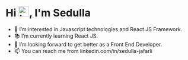 # Hi <img src="https://user-images.githubusercontent.com/1303154/88677602-1635ba80-d120-11ea-84d8-d263ba5fc3c0.gif" width="28px" alt="hi">, I'm Sedulla

- 👀 I’m interested in Javascript technologies and React JS Framework.
- 📚 I’m currently learning React JS.
- 🚀 I’m looking forward to get better as a Front End Developer.
- 📫 You can reach me from linkedin.com/in/sedulla-jafarli

<!--
**Sedulla/Sedulla** is a ✨ _special_ ✨ repository because its `README.md` (this file) appears on your GitHub profile.

Here are some ideas to get you started:

- 🔭 I’m currently working on ...
-  ...
- 👯 I’m looking to collaborate on ...
- 🤔 I’m looking for help with ...
- 💬 Ask me about ...
- 📫 How to reach me: ...
- 😄 Pronouns: ...
- ⚡ Fun fact: ...
-->
